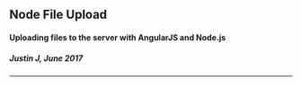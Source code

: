 ## Node File Upload
#### Uploading files to the server with AngularJS and Node.js
##### Justin J, June 2017
---